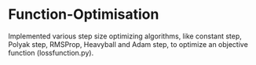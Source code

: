 # Function-Optimisation
 Implemented various step size optimizing algorithms, like constant step, Polyak step, RMSProp, Heavyball and Adam step, to optimize an objective function (lossfunction.py).
